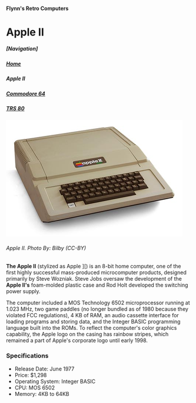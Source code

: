 <!--<!DOCTYPE html>
<html>

<head>
		<meta charset=“utf-8”>
		<title>Apple Macintosh</title>
<!--The title is the text on top the window or tab -->
</head> 

<body>
<h4>Flynn's Retro Computers</h4>
<h1>Apple II</h1>

<h5>[Navigation]</h5>
<h5><a href="index.md">Home</a></h5>
<h5>Apple II</h5>
<h5><a href="Commodore-64.md">Commodore 64</a></h5>
<h5><a href="TRS-80.md">TRS 80</a></h5>
<!--remember to add link tags to the navigation -->

<img src="apple-ii.jpg" alt="Apple II">
<h6>Apple II. <em>Photo By: Bilby (CC-BY)</em></h6>

<p><strong>The Apple II</strong> (stylized as Apple ][) is an 8-bit home computer, one of the first highly successful mass-produced microcomputer products, designed primarily by Steve Wozniak. Steve Jobs oversaw the development of the <strong>Apple II's</strong> foam-molded plastic case and Rod Holt developed the switching power supply.</p>

<p>The computer included a MOS Technology 6502 microprocessor running at 1.023 MHz, two game paddles (no longer bundled as of 1980 because they violated FCC regulations), 4 KB of RAM, an audio cassette interface for loading programs and storing data, and the Integer BASIC programming language built into the ROMs. To reflect the computer's color graphics capability, the Apple logo on the casing has rainbow stripes, which remained a part of Apple's corporate logo until early 1998.</p>


<h3>Specifications</h3>
<ul>
<li>Release Date: June 1977</li>
<li>Price: $1,298</li>
<li> Operating System: Integer BASIC</li>
<li>CPU: MOS 6502</li>
<li>Memory: 4KB to 64KB</li>
</ul>
</body>
